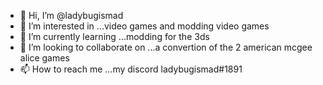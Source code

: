 - 👋 Hi, I’m @ladybugismad
- 👀 I’m interested in ...video games and modding video games
- 🌱 I’m currently learning ...modding for the 3ds
- 💞️ I’m looking to collaborate on ...a convertion of the 2 american mcgee alice games
- 📫 How to reach me ...my discord  ladybugismad#1891

<!---
ladybugismad/ladybugismad is a ✨ special ✨ repository because its `README.md` (this file) appears on your GitHub profile.
You can click the Preview link to take a look at your changes.
--->
